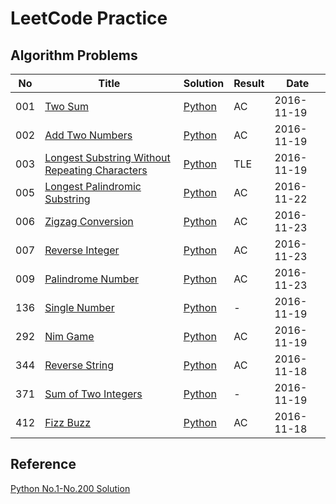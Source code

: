 LeetCode Practice
=====================

## Algorithm Problems

|No|Title|Solution|Result|Date|
|----|------|------|------|-----|
|001|[Two Sum](https://leetcode.com/problems/two-sum)|[Python](001-two-sum)|AC|2016-11-19|
|002|[Add Two Numbers  ](https://leetcode.com/problems/add-two-numbers)|[Python](002-add-two-numbers)|AC|2016-11-19|
|003|[Longest Substring Without Repeating Characters](https://leetcode.com/problems/longest-substring-without-repeating-characters)|[Python](003-longest-substring-without-repeating-characters)|TLE|2016-11-19|
|005|[Longest Palindromic Substring](https://leetcode.com/problems/longest-palindromic-substring)|[Python](005-longest-palindromic-substring)|AC|2016-11-22|
|006|[Zigzag Conversion](https://leetcode.com/problems/zigzag-conversion)|[Python](006-zigzag-conversion)|AC|2016-11-23|
|007|[Reverse Integer](https://leetcode.com/problems/reverse-integer)|[Python](007-reverse-integer)|AC|2016-11-23|
|009|[Palindrome Number](https://leetcode.com/problems/palindrome-number)|[Python](009-palindrome-number)|AC|2016-11-23|
|136|[Single Number](https://leetcode.com/problems/single-number)|[Python](136-single-number)|-|2016-11-19|
|292|[Nim Game](https://leetcode.com/problems/nim-game)|[Python](292-nim-game)|AC|2016-11-19|
|344|[Reverse String](https://leetcode.com/problems/reverse-string)|[Python](344-reverse-string)|AC|2016-11-18|
|371|[Sum of Two Integers](https://leetcode.com/problems/sum-of-two-integers)|[Python](371)|-|2016-11-19|
|412|[Fizz Buzz](https://leetcode.com/problems/fizz-buzz)|[Python](412-fizz-buzz)|AC|2016-11-18|



## Reference

[Python No.1-No.200 Solution](https://shenjie1993.gitbooks.io/leetcode-python/content/)
